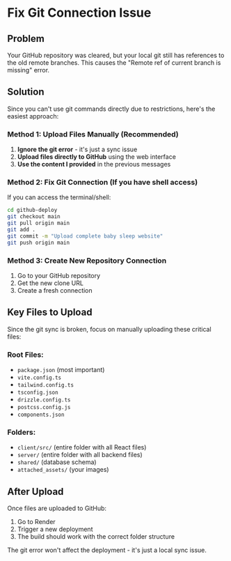 # Fix Git Connection Issue

## Problem
Your GitHub repository was cleared, but your local git still has references to the old remote branches. This causes the "Remote ref of current branch is missing" error.

## Solution

Since you can't use git commands directly due to restrictions, here's the easiest approach:

### Method 1: Upload Files Manually (Recommended)

1. **Ignore the git error** - it's just a sync issue
2. **Upload files directly to GitHub** using the web interface
3. **Use the content I provided** in the previous messages

### Method 2: Fix Git Connection (If you have shell access)

If you can access the terminal/shell:

```bash
cd github-deploy
git checkout main
git pull origin main
git add .
git commit -m "Upload complete baby sleep website"
git push origin main
```

### Method 3: Create New Repository Connection

1. Go to your GitHub repository
2. Get the new clone URL
3. Create a fresh connection

## Key Files to Upload

Since the git sync is broken, focus on manually uploading these critical files:

### Root Files:
- `package.json` (most important)
- `vite.config.ts`
- `tailwind.config.ts`
- `tsconfig.json`
- `drizzle.config.ts`
- `postcss.config.js`
- `components.json`

### Folders:
- `client/src/` (entire folder with all React files)
- `server/` (entire folder with all backend files)
- `shared/` (database schema)
- `attached_assets/` (your images)

## After Upload

Once files are uploaded to GitHub:
1. Go to Render
2. Trigger a new deployment
3. The build should work with the correct folder structure

The git error won't affect the deployment - it's just a local sync issue.